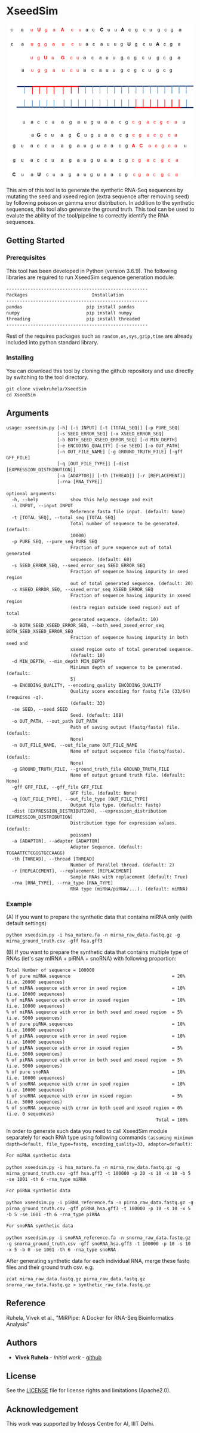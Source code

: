 # XseedSim

![XseedSim Synthetic Sequence Simulator](synthetic_reads.png)

This aim of this tool is to generate the synthetic RNA-Seq sequences by mutating the seed and xseed region (extra sequence after removing seed) by following poisson or gamma error distribution. In addition to the synthetic sequences, this tool also generate the ground truth. This tool can be used to evalute the ability of the tool/pipeline to correctly identify the RNA sequences.

## Getting Started

### Prerequisites

This tool has been developed in Python (version 3.6.9). The following libraries are required to run XseedSim sequence generation module:

```
-----------------------------------------------------
Packages                        Installation
-----------------------------------------------------
pandas                        pip install pandas
numpy                         pip install numpy
threading                     pip install threaded
-----------------------------------------------------
```
Rest of the requires packages such as `random,os,sys,gzip,time` are already included into python standard library.


### Installing

You can download this tool by cloning the github repository and use directly by switching to the tool directory.

```
git clone vivekruhela/XseedSim
cd XseedSim
```

## Arguments

```
usage: xseedsim.py [-h] [-i INPUT] [-t [TOTAL_SEQ]] [-p PURE_SEQ]
                   [-s SEED_ERROR_SEQ] [-x XSEED_ERROR_SEQ]
                   [-b BOTH_SEED_XSEED_ERROR_SEQ] [-d MIN_DEPTH]
                   [-e ENCODING_QUALITY] [-se SEED] [-o OUT_PATH]
                   [-n OUT_FILE_NAME] [-g GROUND_TRUTH_FILE] [-gff GFF_FILE]
                   [-q [OUT_FILE_TYPE]] [-dist [EXPRESSION_DISTRIBUTION]]
                   [-a [ADAPTOR]] [-th [THREAD]] [-r [REPLACEMENT]]
                   [-rna [RNA_TYPE]]

optional arguments:
  -h, --help            show this help message and exit
  -i INPUT, --input INPUT
                        Reference fasta file input. (default: None)
  -t [TOTAL_SEQ], --total_seq [TOTAL_SEQ]
                        Total number of sequence to be generated. (default:
                        10000)
  -p PURE_SEQ, --pure_seq PURE_SEQ
                        Fraction of pure sequence out of total generated
                        sequence. (default: 60)
  -s SEED_ERROR_SEQ, --seed_error_seq SEED_ERROR_SEQ
                        Fraction of sequence having impurity in seed region
                        out of total generated sequence. (default: 20)
  -x XSEED_ERROR_SEQ, --xseed_error_seq XSEED_ERROR_SEQ
                        Fraction of sequence having impurity in xseed region
                        (extra region outside seed region) out of total
                        generated sequence. (default: 10)
  -b BOTH_SEED_XSEED_ERROR_SEQ, --both_seed_xseed_error_seq BOTH_SEED_XSEED_ERROR_SEQ
                        Fraction of sequence having impurity in both seed and
                        xseed region outo of total generated sequence.
                        (default: 10)
  -d MIN_DEPTH, --min_depth MIN_DEPTH
                        Minimum depth of sequence to be generated. (default:
                        5)
  -e ENCODING_QUALITY, --encoding_quality ENCODING_QUALITY
                        Quality score encoding for fastq file (33/64) (requires -q).
                        (default: 33)
  -se SEED, --seed SEED
                        Seed. (default: 108)
  -o OUT_PATH, --out_path OUT_PATH
                        Path of saving output (fastq/fasta) file. (default:
                        None)
  -n OUT_FILE_NAME, --out_file_name OUT_FILE_NAME
                        Name of output sequence file (fastq/fasta). (default:
                        None)
  -g GROUND_TRUTH_FILE, --ground_truth_file GROUND_TRUTH_FILE
                        Name of output ground truth file. (default: None)
  -gff GFF_FILE, --gff_file GFF_FILE
                        GFF file. (default: None)
  -q [OUT_FILE_TYPE], --out_file_type [OUT_FILE_TYPE]
                        Output file type. (default: fastq)
  -dist [EXPRESSION_DISTRIBUTION], --expression_distribution [EXPRESSION_DISTRIBUTION]
                        Distribution type for expression values. (default:
                        poisson)
  -a [ADAPTOR], --adaptor [ADAPTOR]
                        Adaptor Sequence. (default: TGGAATTCTCGGGTGCCAAGG)
  -th [THREAD], --thread [THREAD]
                        Number of Parallel thread. (default: 2)
  -r [REPLACEMENT], --replacement [REPLACEMENT]
                        Sample RNAs with replacement (default: True)
  -rna [RNA_TYPE], --rna_type [RNA_TYPE]
                        RNA type (miRNA/piRNA/...). (default: miRNA)

```

### Example

(A) If you want to prepare the synthetic data that contains miRNA only (with default settings)

```
python xseedsim.py -i hsa_mature.fa -n mirna_raw_data.fastq.gz -g mirna_ground_truth.csv -gff hsa.gff3
```

(B) If you want to prepare the synthetic data that contains multiple type of RNAs (let's say mIRNA + piRNA + snoRNA) with following proportion:

```
Total Number of sequence = 100000
% of pure miRNA sequence                                      = 20% (i.e. 20000 sequences)
% of miRNA sequence with error in seed region                 = 10% (i.e. 10000 sequences)
% of miRNA sequence with error in xseed region                = 10% (i.e. 10000 sequences)
% of miRNA sequence with error in both seed and xseed region  = 5% (i.e. 5000 sequences)
% of pure piRNA sequences                                     = 10% (i.e. 10000 sequences)
% of piRNA sequence with error in seed region                 = 10% (i.e. 10000 sequences)
% of piRNA sequence with error in xseed region                = 5% (i.e. 5000 sequences)
% of piRNA sequence with error in both seed and xseed region  = 5% (i.e. 5000 sequences)
% of pure snoRNA                                              = 10% (i.e. 10000 sequences)
% of snoRNA sequence with error in seed region                = 10% (i.e. 10000 sequences)
% of snoRNA sequence with error in xseed region               = 5% (i.e. 5000 sequences)
% of snoRNA sequence with error in both seed and xseed region = 0% (i.e. 0 sequences)
                                                        Total = 100%
```

In order to generate such data you need to call XseedSim module separately for each RNA type using following commands `(assuming minimum dapth=default, file_type=fastq, encoding_quality=33, adaptor=default)`:

```
For miRNA synthetic data

python xseedsim.py -i hsa_mature.fa -n mirna_raw_data.fastq.gz -g mirna_ground_truth.csv -gff hsa.gff3 -t 100000 -p 20 -s 10 -x 10 -b 5 -se 1001 -th 6 -rna_type miRNA
```

```
For piRNA synthetic data

python xseedsim.py -i piRNA_reference.fa -n pirna_raw_data.fastq.gz -g pirna_ground_truth.csv -gff piRNA_hsa.gff3 -t 100000 -p 10 -s 10 -x 5 -b 5 -se 1001 -th 6 -rna_type piRNA
```

```
For snoRNA synthetic data

python xseedsim.py -i snoRNA_reference.fa -n snorna_raw_data.fastq.gz -g snorna_ground_truth.csv -gff snoRNA_hsa.gff3 -t 100000 -p 10 -s 10 -x 5 -b 0 -se 1001 -th 6 -rna_type snoRNA
```
After generating synthetic data for each individual RNA, merge these fastq files and their ground truth csv. e.g.
```
zcat mirna_raw_data.fastq.gz pirna_raw_data.fastq.gz snorna_raw_data.fastq.gz > synthetic_raw_data.fastq.gz
```

## Reference

Ruhela, Vivek et al., "MiRPipe: A Docker for RNA-Seq Bioinformatics Analysis"

## Authors

* **Vivek Ruhela** - *Initial work* - [github](https://github.com/vivekruhela)


## License

See the [LICENSE](LICENSE) file for license rights and limitations (Apache2.0).

## Acknowledgement

This work was supported by Infosys Centre for AI, IIIT Delhi.

